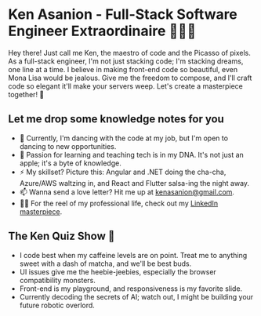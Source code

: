 # Ken Asanion - Full-Stack Software Engineer Extraordinaire 👨‍💻✨

Hey there! Just call me Ken, the maestro of code and the Picasso of pixels. As a full-stack engineer, I'm not just stacking code; I'm stacking dreams, one line at a time. I believe in making front-end code so beautiful, even Mona Lisa would be jealous. Give me the freedom to compose, and I'll craft code so elegant it'll make your servers weep. Let's create a masterpiece together! 🚀

## Let me drop some knowledge notes for you

- 🔭 Currently, I'm dancing with the code at my job, but I'm open to dancing to new opportunities.
- 🍎 Passion for learning and teaching tech is in my DNA. It's not just an apple; it's a byte of knowledge.
- ⚡ My skillset? Picture this: Angular and .NET doing the cha-cha, Azure/AWS waltzing in, and React and Flutter salsa-ing the night away.
- 📫 Wanna send a love letter? Hit me up at kenasanion@gmail.com.
- 🧑‍💻 For the reel of my professional life, check out my [LinkedIn masterpiece](https://ph.linkedin.com/in/kenasanion).

## The Ken Quiz Show 🎉

- I code best when my caffeine levels are on point. Treat me to anything sweet with a dash of matcha, and we'll be best buds.
- UI issues give me the heebie-jeebies, especially the browser compatibility monsters.
- Front-end is my playground, and responsiveness is my favorite slide.
- Currently decoding the secrets of AI; watch out, I might be building your future robotic overlord.
